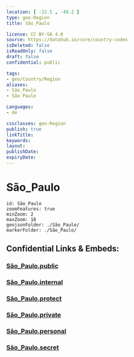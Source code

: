 ```yaml
---
location: [ -22.5 , -49.2 ] 
type: geo-Region
title: São_Paulo

license: CC BY-SA 4.0
source: https://datahub.io/core/country-codes
isDeleted: false
isReadOnly: false
draft: false
confidential: public

tags:
- geo/Country/Region
aliases:
- São_Paulo
- São Paulo

Languages:
- de

cssclasses: geo-Region
publish: true
linkTitle: 
keywords: 
layout: 
publishDate: 
expiryDate: 
---
```


# São_Paulo

```leaflet
id: São_Paulo
zoomFeatures: true 
minZoom: 2 
maxZoom: 18
geojsonFolder: ./São_Paulo/
markerFolder: ./São_Paulo/
```


## Confidential Links & Embeds: 

### [São_Paulo.public](/_public/\Earth\Continent\America~South\Brazil\states~BrazilSão_Paulo.public.md) 

### [São_Paulo.internal](/_internal/\Earth\Continent\America~South\Brazil\states~BrazilSão_Paulo.internal.md) 

### [São_Paulo.protect](/_protect/\Earth\Continent\America~South\Brazil\states~BrazilSão_Paulo.protect.md) 

### [São_Paulo.private](/_private/\Earth\Continent\America~South\Brazil\states~BrazilSão_Paulo.private.md) 

### [São_Paulo.personal](/_personal/\Earth\Continent\America~South\Brazil\states~BrazilSão_Paulo.personal.md) 

### [São_Paulo.secret](/_secret/\Earth\Continent\America~South\Brazil\states~BrazilSão_Paulo.secret.md)

